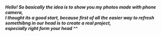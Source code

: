 <DOCTYPE html>
  <html>
    <head>
<h5>Hello! So basically the idea is to show you my photos made with phone camera,<br> I thought its a good start, because first of all the easier way to refresh somethibng in our head is to create a real project, <br>especially right form your head ^^</h5>
    </head>
  </html>
